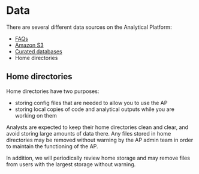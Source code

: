 # Data

There are several different data sources on the Analytical Platform:

* [FAQs](data-faqs/)
* [Amazon S3](amazon-s3/)
* [Curated databases](curated-databases/)
* Home directories

## Home directories

Home directories have two purposes:
 * storing config files that are needed to allow you to use the AP
 * storing local copies of code and analytical outputs while you are working on them

Analysts are expected to keep their home directories clean and clear, and avoid storing large amounts of data there. Any files stored in home directories may be removed without warning by the AP admin team in order to maintain the functioning of the AP.

In addition, we will periodically review home storage and may remove files from users with the largest storage without warning.
